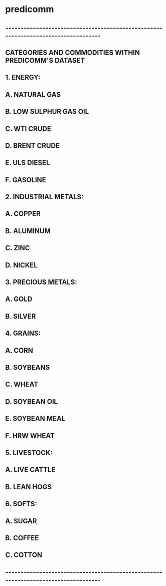 # predicomm

## ----------------------------------------------------------------------------------
##       CATEGORIES AND COMMODITIES WITHIN PREDICOMM'S DATASET
## 
##       1. ENERGY: 
##            A. NATURAL GAS
##            B. LOW SULPHUR GAS OIL
##            C. WTI CRUDE
##            D. BRENT CRUDE
##            E. ULS DIESEL
##            F. GASOLINE
##
##       2. INDUSTRIAL METALS:
##            A. COPPER
##            B. ALUMINUM
##            C. ZINC
##            D. NICKEL
##
##       3. PRECIOUS METALS:
##            A. GOLD
##            B. SILVER
##
##        4. GRAINS:
##            A. CORN
##            B. SOYBEANS
##            C. WHEAT
##            D. SOYBEAN OIL
##            E. SOYBEAN MEAL
##            F. HRW WHEAT
##
##        5. LIVESTOCK:
##            A. LIVE CATTLE
##            B. LEAN HOGS
##
##        6. SOFTS:
##            A. SUGAR
##            B. COFFEE
##            C. COTTON
## 
## ----------------------------------------------------------------------------------
